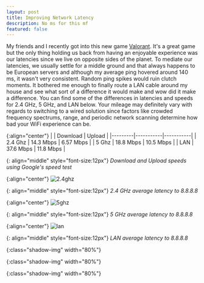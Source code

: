 ```yaml
---
layout: post
title: Improving Network Latency
description: No ms for this mf
featured: false
---
```

My friends and I recently got into this new game
[Valorant](https://playvalorant.com/en-us/). It's a great game but the only
thing holding us back from having an enjoyable experience was our latencies
since we live on opposite sides of the planet. To mediate our latencies, we
usually settle for a middle ground and that always happens to be European
servers and although my average ping hovered around 140 ms, it wasn't very
consistent. Random ping spikes would ruin clutch moments. It bothered me enough
to finally route a LAN cable around my house and see what sort of a difference
it would make and wow did it make a difference. You can find some of the
differences in latencies and speeds for 2.4 GHz, 5 GHz, and LAN below. Your
mileage may definitely vary with regards to switching to a wired solution since
factors like crowded frequency spectrums, range, and periodic network scanning
determine how bad your WiFi experience can be.

{:align="center"}
|         | Download  | Upload    |
|---------|-----------|-----------|
| 2.4 Ghz | 14.3 Mbps | 6.57 Mbps |
| 5 Ghz   | 18.8 Mbps | 10.5 Mbps |
| LAN     | 37.6 Mbps | 11.8 Mbps |

{: align="middle" style="font-size:12px"}
_Download and Upload speeds using Google's speed test_

{:align="center"}
![2.4ghz]

{: align="middle" style="font-size:12px"}
_2.4 GHz average latency to 8.8.8.8_


{:align="center"}
![5ghz]

{: align="middle" style="font-size:12px"}
_5 GHz average latency to 8.8.8.8_

{:align="center"}
![lan]

{: align="middle" style="font-size:12px"}
_LAN average latency to 8.8.8.8_

[2.4ghz]:/images/latency/2.4ghz.jpg
{:class="shadow-img" width="80%"}

[5ghz]:/images/latency/5ghz.jpg
{:class="shadow-img" width="80%"}

[lan]:/images/latency/lan.jpg
{:class="shadow-img" width="80%"}
